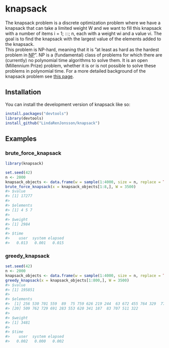 
<!-- README.md is generated from README.Rmd. Please edit that file -->

# knapsack

<!-- badges: start -->
<!-- badges: end -->

The knapsack problem is a discrete optimization problem where we have a
knapsack that can take a limited weight W and we want to fill this
knapsack with a number of items i = 1; :::; n, each with a weight wi and
a value vi. The goal is to find the knapsack with the largest value of
the elements added to the knapsack.  
This problem is NP-hard, meaning that it is ”at least as hard as the
hardest problem in [NP](https://en.wikipedia.org/wiki/NP-hardness)”. NP
is a (fundamental) class of problems for which there are (currently) no
polynomial time algorithms to solve them. It is an open (Millennium
Prize) problem, whether it is or is not possible to solve these problems
in polynomial time. For a more detailed background of the knapsack
problem see [this page](https://en.wikipedia.org/wiki/Knapsack_problem).

## Installation

You can install the development version of knapsack like so:

``` r
install.packages("devtools")
library(devtools)
install_github("LindaRenJonsson/knapsack")
```

## Examples

### brute_force_knapsack

``` r
library(knapsack)

set.seed(42)
n <- 2000
knapsack_objects <- data.frame(w = sample(1:4000, size = n, replace = TRUE), v <- runif(n = n, 0, 10000))
brute_force_knapsack(x = knapsack_objects[1:8,], W = 3500)
#> $value
#> [1] 17277
#> 
#> $elements
#> [1] 4 5 7
#> 
#> $weight
#> [1] 2984
#> 
#> $time
#>    user  system elapsed 
#>   0.013   0.001   0.015
```

### greedy_knapsack

``` r
set.seed(42)
n <- 2000
knapsack_objects <- data.frame(w = sample(1:4000, size = n, replace = TRUE), v <- runif(n = n, 0, 10000))
greedy_knapsack(x = knapsack_objects[1:800,], W = 3500)
#> $value
#> [1] 195851
#> 
#> $elements
#>  [1] 256 530 701 559  89  75 759 626 219 244  63 672 455 764 329  77 705 320 110
#> [20] 509 762 729 691 283 553 620 341 187  83 707 511 322
#> 
#> $weight
#> [1] 3481
#> 
#> $time
#>    user  system elapsed 
#>   0.002   0.000   0.002
```
